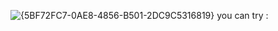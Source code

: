 ![{5BF72FC7-0AE8-4856-B501-2DC9C5316819}](https://github.com/user-attachments/assets/fece7301-c765-43b8-8a98-4c804de9cf24)
 you can try : 
 
